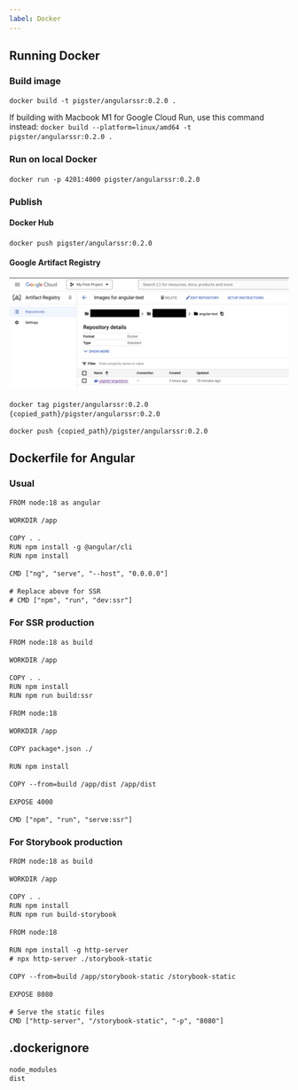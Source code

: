 ```yaml
---
label: Docker
---
```


## Running Docker
### Build image
`docker build -t pigster/angularssr:0.2.0 .`

If building with Macbook M1 for Google Cloud Run, use this command instead:
`docker build --platform=linux/amd64 -t pigster/angularssr:0.2.0 .`

### Run on local Docker
`docker run -p 4201:4000 pigster/angularssr:0.2.0`

### Publish

#### Docker Hub
`docker push pigster/angularssr:0.2.0`

#### Google Artifact Registry
![](/static/artifact1.jpg)

`docker tag pigster/angularssr:0.2.0 {copied_path}/pigster/angularssr:0.2.0`

`docker push {copied_path}/pigster/angularssr:0.2.0`


## Dockerfile for Angular

### Usual
```
FROM node:18 as angular

WORKDIR /app

COPY . .
RUN npm install -g @angular/cli
RUN npm install

CMD ["ng", "serve", "--host", "0.0.0.0"]

# Replace above for SSR
# CMD ["npm", "run", "dev:ssr"]

```

### For SSR production
```
FROM node:18 as build

WORKDIR /app

COPY . .
RUN npm install
RUN npm run build:ssr

FROM node:18

WORKDIR /app

COPY package*.json ./

RUN npm install

COPY --from=build /app/dist /app/dist

EXPOSE 4000

CMD ["npm", "run", "serve:ssr"]
```

### For Storybook production
```
FROM node:18 as build

WORKDIR /app

COPY . .
RUN npm install
RUN npm run build-storybook

FROM node:18

RUN npm install -g http-server
# npx http-server ./storybook-static

COPY --from=build /app/storybook-static /storybook-static

EXPOSE 8080

# Serve the static files
CMD ["http-server", "/storybook-static", "-p", "8080"]
```

## .dockerignore
```
node_modules
dist
```